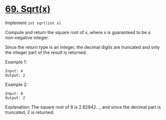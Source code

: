 [69. Sqrt(x)](https://leetcode.com/problems/sqrtx/)
=============
Implement `int sqrt(int x)`.

Compute and return the square root of x, where x is guaranteed
to be a non-negative integer.

Since the return type is an integer, the decimal digits are
truncated and only the integer part of the result is returned.

Example 1:
```
Input: 4
Output: 2
```

Example 2:
```
Input: 8
Output: 2
```
Explanation: The square root of 8 is 2.82842..., and since
the decimal part is truncated, 2 is returned.
